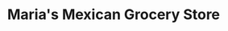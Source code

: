 ---
title: "Maria's Mexican Grocery Store"
url: /noblesville/marias-mexican-grocery-store/
shop: supermarket
---